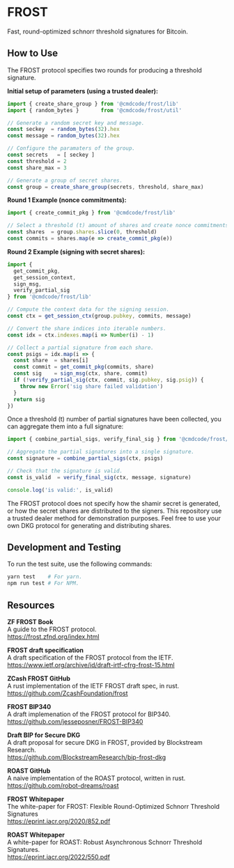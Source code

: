 # FROST

Fast, round-optimized schnorr threshold signatures for Bitcoin.

## How to Use

The FROST protocol specifies two rounds for producing a threshold signature.

**Initial setup of parameters (using a trusted dealer):**

```ts
import { create_share_group } from '@cmdcode/frost/lib'
import { random_bytes }       from '@cmdcode/frost/util'

// Generate a random secret key and message.
const seckey  = random_bytes(32).hex
const message = random_bytes(32).hex

// Configure the paramaters of the group.
const secrets   = [ seckey ]
const threshold = 2
const share_max = 3

// Generate a group of secret shares.
const group = create_share_group(secrets, threshold, share_max)
```

**Round 1 Example (nonce commitments):**

```ts
import { create_commit_pkg } from '@cmdcode/frost/lib'

// Select a threshold (t) amount of shares and create nonce commitments.
const shares  = group.shares.slice(0, threshold)
const commits = shares.map(e => create_commit_pkg(e))
```

**Round 2 Example (signing with secret shares):**

```ts
import {
  get_commit_pkg,
  get_session_context,
  sign_msg,
  verify_partial_sig
} from '@cmdcode/frost/lib'

// Compute the context data for the signing session.
const ctx = get_session_ctx(group.pubkey, commits, message)

// Convert the share indices into iterable numbers.
const idx = ctx.indexes.map(i => Number(i) - 1)

// Collect a partial signature from each share.
const psigs = idx.map(i => {
  const share  = shares[i]
  const commit = get_commit_pkg(commits, share)
  const sig    = sign_msg(ctx, share, commit)
  if (!verify_partial_sig(ctx, commit, sig.pubkey, sig.psig)) {
    throw new Error('sig share failed validation')
  }
  return sig
})
```

Once a threshold (t) number of partial signatures have been collected, you can aggregate them into a full signature:

```ts
import { combine_partial_sigs, verify_final_sig } from '@cmdcode/frost/lib'

// Aggregate the partial signatures into a single signature.
const signature = combine_partial_sigs(ctx, psigs)

// Check that the signature is valid.
const is_valid  = verify_final_sig(ctx, message, signature)

console.log('is valid:', is_valid)
```

The FROST protocol does not specify how the shamir secret is generated, or how the secret shares are distributed to the signers. This repository use a trusted dealer method for demonstration purposes. Feel free to use your own DKG protocol for generating and distributing shares.

## Development and Testing

To run the test suite, use the following commands:

```bash
yarn test    # For yarn.
npm run test # For NPM.
```

## Resources

**ZF FROST Book**  
A guide to the FROST protocol.  
https://frost.zfnd.org/index.html  

**FROST draft specification**  
A draft specification of the FROST protocol from the IETF.  
https://www.ietf.org/archive/id/draft-irtf-cfrg-frost-15.html  

**ZCash FROST GitHub**  
A rust implementation of the IETF FROST draft spec, in rust.  
https://github.com/ZcashFoundation/frost  

**FROST BIP340**  
A draft implemenation of the FROST protocol for BIP340.  
https://github.com/jesseposner/FROST-BIP340  

**Draft BIP for Secure DKG**  
A draft proposal for secure DKG in FROST, provided by Blockstream Research.  
https://github.com/BlockstreamResearch/bip-frost-dkg  

**ROAST GitHub**  
A naive implementation of the ROAST protocol, written in rust.  
https://github.com/robot-dreams/roast  

**FROST Whitepaper**  
The white-paper for FROST: Flexible Round-Optimized Schnorr Threshold Signatures  
https://eprint.iacr.org/2020/852.pdf  

**ROAST Whitepaper**  
A white-paper for ROAST: Robust Asynchronous Schnorr Threshold Signatures.  
https://eprint.iacr.org/2022/550.pdf  
